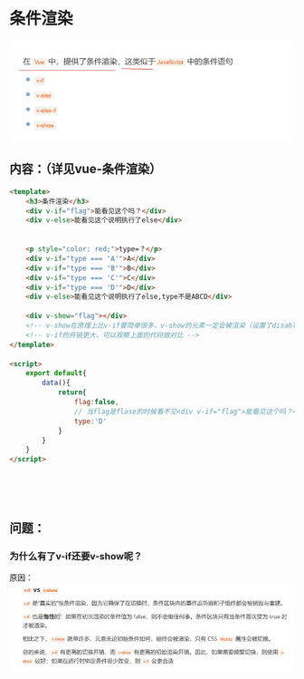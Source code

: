 # 条件渲染

![项目结构](../图片/条件渲染.png)

## 内容：（详见vue-条件渲染）
```html
<template>
    <h3>条件渲染</h3>
    <div v-if="flag">能看见这个吗？</div>
    <div v-else>能看见这个说明执行了else</div>


    <p style="color: red;">type=？</p>
    <div v-if="type === 'A'">A</div>
    <div v-if="type === 'B'">B</div>
    <div v-if="type === 'C'">C</div>
    <div v-if="type === 'D'">D</div>
    <div v-else>能看见这个说明执行了else,type不是ABCD</div>

    <div v-show="flag"></div>
    <!-- v-show在原理上比v-if要简单很多，v-show的元素一定会被渲染（设置了disable），而v-if一开始是false就不会渲染了 -->
    <!-- v-if的开销更大，可以观察上面的代码做对比 -->
</template>

<script>
    export default{
        data(){
            return{
                flag:false,
                // 当flag是flase的时候看不见<div v-if="flag">能看见这个吗？</div>
                type:'D'
            }
        }
    }
</script>






```



## 问题：
### 为什么有了v-if还要v-show呢？
原因：
![2](../图片/屏幕截图%202025-05-02%20210630.png)